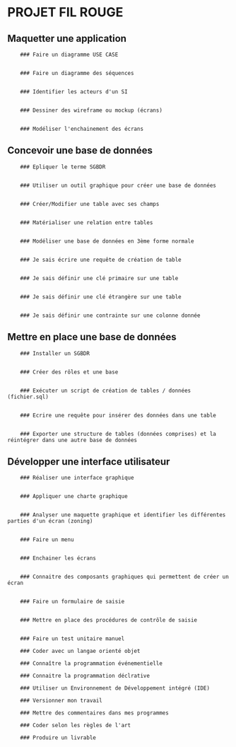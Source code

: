 # PROJET FIL ROUGE

## Maquetter une application



        ### Faire un diagramme USE CASE
        
        
        ### Faire un diagramme des séquences
        
        
        ### Identifier les acteurs d'un SI
        
        
        ### Dessiner des wireframe ou mockup (écrans)
        
        
        ### Modéliser l'enchainement des écrans
        
        
        
## Concevoir une base de données



        ### Epliquer le terme SGBDR
        
        
        ### Utiliser un outil graphique pour créer une base de données
        
        
        ### Créer/Modifier une table avec ses champs
        
        
        ### Matérialiser une relation entre tables
        
        
        ### Modéliser une base de données en 3ème forme normale
        
        
        ### Je sais écrire une requête de création de table
        
        
        ### Je sais définir une clé primaire sur une table
        
        
        ### Je sais définir une clé étrangère sur une table
        
        
        ### Je sais définir une contrainte sur une colonne donnée
        
        
        
## Mettre en place une base de données



        ### Installer un SGBDR
        
        
        ### Créer des rôles et une base
        
        
        ### Exécuter un script de création de tables / données (fichier.sql)
        
        
        ### Ecrire une requête pour insérer des données dans une table
        
        
        ### Exporter une structure de tables (données comprises) et la réintégrer dans une autre base de données
        
        
## Développer une interface utilisateur



        ### Réaliser une interface graphique
        
        
        ### Appliquer une charte graphique
        
        
        ### Analyser une maquette graphique et identifier les différentes parties d'un écran (zoning)
        
        
        ### Faire un menu
        
        
        ### Enchainer les écrans
        
        
        ### Connaitre des composants graphiques qui permettent de créer un écran
        
        
        ### Faire un formulaire de saisie
        
        
        ### Mettre en place des procédures de contrôle de saisie
        
        
        ### Faire un test unitaire manuel
        
        ### Coder avec un langae orienté objet
        
        ### Connaître la programmation événementielle
        
        ### Connaitre la programmation déclrative
        
        ### Utiliser un Environnement de Développement intégré (IDE)
        
        ### Versionner mon travail
        
        ### Mettre des commentaires dans mes programmes
        
        ### Coder selon les règles de l'art
        
        ### Produire un livrable
        










        
        
